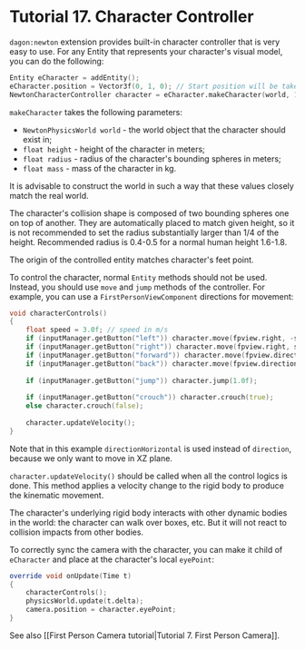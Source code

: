 # Tutorial 17. Character Controller

`dagon:newton` extension provides built-in character controller that is very easy to use. For any Entity that represents your character's visual model, you can do the following:

```d
Entity eCharacter = addEntity();
eCharacter.position = Vector3f(0, 1, 0); // Start position will be taken into account by the controller
NewtonCharacterController character = eCharacter.makeCharacter(world, 1.8f, 0.45f, 80.0f);
```

`makeCharacter` takes the following parameters:
* `NewtonPhysicsWorld world` - the world object that the character should exist in;
* `float height` - height of the character in meters;
* `float radius` - radius of the character's bounding spheres in meters;
* `float mass` - mass of the character in kg.

It is advisable to construct the world in such a way that these values closely match the real world.

The character's collision shape is composed of two bounding spheres one on top of another. They are automatically placed to match given height, so it is not recommended to set the radius substantially larger than 1/4 of the height. Recommended radius is 0.4-0.5 for a normal human height 1.6-1.8.

The origin of the controlled entity matches character's feet point.

To control the character, normal `Entity` methods should not be used. Instead, you should use `move` and `jump` methods of the controller. For example, you can use a `FirstPersonViewComponent` directions for movement:

```d
void characterControls()
{
    float speed = 3.0f; // speed in m/s
    if (inputManager.getButton("left")) character.move(fpview.right, -speed);
    if (inputManager.getButton("right")) character.move(fpview.right, speed);
    if (inputManager.getButton("forward")) character.move(fpview.directionHorizontal, -speed);
    if (inputManager.getButton("back")) character.move(fpview.directionHorizontal, speed);
    
    if (inputManager.getButton("jump")) character.jump(1.0f);
    
    if (inputManager.getButton("crouch")) character.crouch(true);
    else character.crouch(false);
    
    character.updateVelocity();
}
```

Note that in this example `directionHorizontal` is used instead of `direction`, because we only want to move in XZ plane.

`character.updateVelocity()` should be called when all the control logics is done. This method applies a velocity change to the rigid body to produce the kinematic movement.

The character's underlying rigid body interacts with other dynamic bodies in the world: the character can walk over boxes, etc. But it will not react to collision impacts from other bodies.

To correctly sync the camera with the character, you can make it child of `eCharacter` and place at the character's local `eyePoint`:

```d
override void onUpdate(Time t)
{
    characterControls();
    physicsWorld.update(t.delta);
    camera.position = character.eyePoint;
}
```

See also [[First Person Camera tutorial|Tutorial 7. First Person Camera]].

